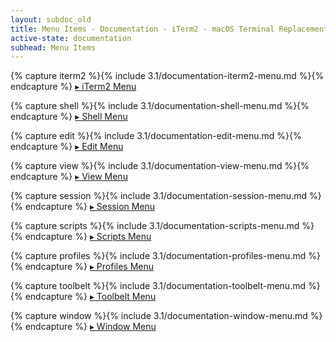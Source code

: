 ```yaml
---
layout: subdoc_old
title: Menu Items - Documentation - iTerm2 - macOS Terminal Replacement
active-state: documentation
subhead: Menu Items
---
```

{% capture iterm2 %}{% include 3.1/documentation-iterm2-menu.md %}{% endcapture %}
<a href="javascript:showId('menu-iterm2')" id='showmenu-iterm2'>&#x25b8; iTerm2 Menu</a>
<a href="javascript:hideId('menu-iterm2')" id='hidemenu-iterm2' style="display: none">&#x25be; iTerm2 Menu</a>
<div id="changelistmenu-iterm2" style="display: none">
{{ iterm2 | markdownify }}
</div>

{% capture shell %}{% include 3.1/documentation-shell-menu.md %}{% endcapture %}
<a href="javascript:showId('menu-shell')" id='showmenu-shell'>&#x25b8; Shell Menu</a>
<a href="javascript:hideId('menu-shell')" id='hidemenu-shell' style="display: none">&#x25be; Shell Menu</a>
<div id="changelistmenu-shell" style="display: none">
{{ shell | markdownify }}
</div>

{% capture edit %}{% include 3.1/documentation-edit-menu.md %}{% endcapture %}
<a href="javascript:showId('menu-edit')" id='showmenu-edit'>&#x25b8; Edit Menu</a>
<a href="javascript:hideId('menu-edit')" id='hidemenu-edit' style="display: none">&#x25be; Edit Menu</a>
<div id="changelistmenu-edit" style="display: none">
{{ edit | markdownify }}
</div>

{% capture view %}{% include 3.1/documentation-view-menu.md %}{% endcapture %}
<a href="javascript:showId('menu-view')" id='showmenu-view'>&#x25b8; View Menu</a>
<a href="javascript:hideId('menu-view')" id='hidemenu-view' style="display: none">&#x25be; View Menu</a>
<div id="changelistmenu-view" style="display: none">
{{ view | markdownify }}
</div>

{% capture session %}{% include 3.1/documentation-session-menu.md %}{% endcapture %}
<a href="javascript:showId('menu-session')" id='showmenu-session'>&#x25b8; Session Menu</a>
<a href="javascript:hideId('menu-session')" id='hidemenu-session' style="display: none">&#x25be; Session Menu</a>
<div id="changelistmenu-session" style="display: none">
{{ session | markdownify }}
</div>

{% capture scripts %}{% include 3.1/documentation-scripts-menu.md %}{% endcapture %}
<a href="javascript:showId('menu-scripts')" id='showmenu-scripts'>&#x25b8; Scripts Menu</a>
<a href="javascript:hideId('menu-scripts')" id='hidemenu-scripts' style="display: none">&#x25be; Scripts Menu</a>
<div id="changelistmenu-scripts" style="display: none">
{{ scripts | markdownify }}
</div>

{% capture profiles %}{% include 3.1/documentation-profiles-menu.md %}{% endcapture %}
<a href="javascript:showId('menu-profiles')" id='showmenu-profiles'>&#x25b8; Profiles Menu</a>
<a href="javascript:hideId('menu-profiles')" id='hidemenu-profiles' style="display: none">&#x25be; Profiles Menu</a>
<div id="changelistmenu-profiles" style="display: none">
{{ profiles | markdownify }}
</div>

{% capture toolbelt %}{% include 3.1/documentation-toolbelt-menu.md %}{% endcapture %}
<a href="javascript:showId('menu-toolbelt')" id='showmenu-toolbelt'>&#x25b8; Toolbelt Menu</a>
<a href="javascript:hideId('menu-toolbelt')" id='hidemenu-toolbelt' style="display: none">&#x25be; Toolbelt Menu</a>
<div id="changelistmenu-toolbelt" style="display: none">
{{ toolbelt | markdownify }}
</div>

{% capture window %}{% include 3.1/documentation-window-menu.md %}{% endcapture %}
<a href="javascript:showId('menu-window')" id='showmenu-window'>&#x25b8; Window Menu</a>
<a href="javascript:hideId('menu-window')" id='hidemenu-window' style="display: none">&#x25be; Window Menu</a>
<div id="changelistmenu-window" style="display: none">
{{ window | markdownify }}
</div>

